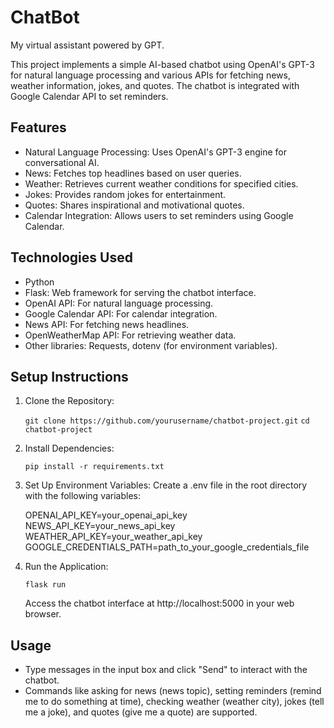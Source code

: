 # ChatBot
My virtual assistant powered by GPT.

This project implements a simple AI-based chatbot using OpenAI's GPT-3 for natural language processing and various APIs for fetching news, weather information, jokes, and quotes. The chatbot is integrated with Google Calendar API to set reminders.

## Features
- Natural Language Processing: Uses OpenAI's GPT-3 engine for conversational AI.
- News: Fetches top headlines based on user queries.
- Weather: Retrieves current weather conditions for specified cities.
- Jokes: Provides random jokes for entertainment.
- Quotes: Shares inspirational and motivational quotes.
- Calendar Integration: Allows users to set reminders using Google Calendar.

## Technologies Used

- Python
- Flask: Web framework for serving the chatbot interface.
- OpenAI API: For natural language processing.
- Google Calendar API: For calendar integration.
- News API: For fetching news headlines.
- OpenWeatherMap API: For retrieving weather data.
- Other libraries: Requests, dotenv (for environment variables).

## Setup Instructions

1. Clone the Repository:

   `git clone https://github.com/yourusername/chatbot-project.git`
   `cd chatbot-project`

2. Install Dependencies:

   `pip install -r requirements.txt`

3. Set Up Environment Variables:
   Create a .env file in the root directory with the following variables:

   OPENAI_API_KEY=your_openai_api_key
   NEWS_API_KEY=your_news_api_key
   WEATHER_API_KEY=your_weather_api_key
   GOOGLE_CREDENTIALS_PATH=path_to_your_google_credentials_file

4. Run the Application:

   `flask run`

    Access the chatbot interface at http://localhost:5000 in your web browser.

## Usage

- Type messages in the input box and click "Send" to interact with the chatbot.
- Commands like asking for news (news topic), setting reminders (remind me to do something at time), checking weather (weather city), jokes (tell me a joke), and quotes (give me a quote) are supported.

